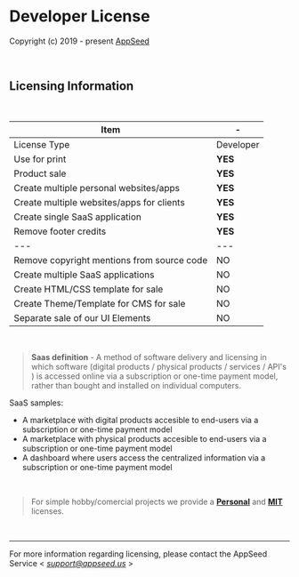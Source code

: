# Developer License

Copyright (c) 2019 - present [AppSeed](http://appseed.us/)

<br />

## Licensing Information

<br />

| Item | - |
| ---------------------------------- | --- |
| License Type | Developer  |
| Use for print | **YES** |
| Product sale | **YES** |
| Create multiple personal websites/apps | **YES** |  
| Create multiple websites/apps for clients | **YES** |  
| Create single SaaS application | **YES** | 
| Remove footer credits | **YES** |
| --- | --- |
| Remove copyright mentions from source code | NO |
| Create multiple SaaS applications | NO | 
| Create HTML/CSS template for sale | NO |
| Create Theme/Template for CMS for sale | NO |
| Separate sale of our UI Elements | NO |

<br />

> **Saas definition** - A method of software delivery and licensing in which software (digital products / physical products / services / API's ) is accessed online via a subscription or one-time payment model, rather than bought and installed on individual computers.

SaaS samples:

- A marketplace with digital products accesible to end-users via a subscription or one-time payment model
- A marketplace with physical products accesible to end-users via a subscription or one-time payment model
- A dashboard where users access the centralized information via a subscription or one-time payment model   

<br />

> For simple hobby/comercial projects we provide a **[Personal](https://github.com/app-generator/license-personal)** and **[MIT](https://github.com/app-generator/license-mit)** licenses.  

<br />

---
For more information regarding licensing, please contact the AppSeed Service < *support@appseed.us* >
